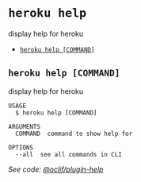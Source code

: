 `heroku help`
=============

display help for heroku

* [`heroku help [COMMAND]`](#heroku-help-command)

## `heroku help [COMMAND]`

display help for heroku

```
USAGE
  $ heroku help [COMMAND]

ARGUMENTS
  COMMAND  command to show help for

OPTIONS
  --all  see all commands in CLI
```

_See code: [@oclif/plugin-help](https://github.com/oclif/plugin-help/blob/v2.0.2/src/commands/help.ts)_
